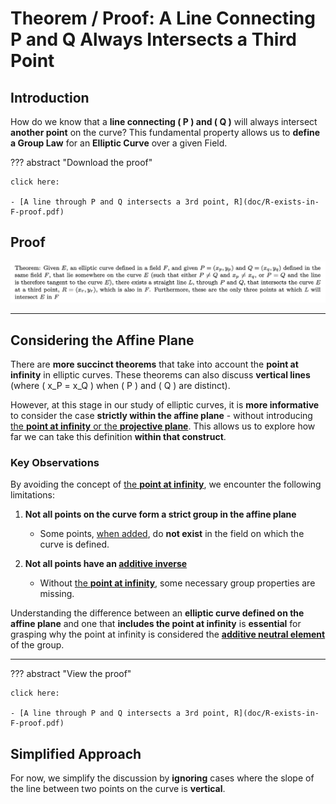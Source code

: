 # Theorem / Proof: A Line Connecting P and Q Always Intersects a Third Point

## Introduction

How do we know that a **line connecting \( P \) and \( Q \)** will always intersect **another point** on the curve? This fundamental property allows us to **define a Group Law** for an **Elliptic Curve** over a given Field.

??? abstract "Download the proof"

    click here:
    
    - [A line through P and Q intersects a 3rd point, R](doc/R-exists-in-F-proof.pdf)

## Proof

![abstract representation of sets, groups, rings and fields in Elliptic Curve](img/line-connecting-P-and-Q-will-always-intersect-another-point.png)

---

## Considering the Affine Plane

There are **more succinct theorems** that take into account the **point at infinity** in elliptic curves. These theorems can also discuss **vertical lines** (where \( x_P = x_Q \) when \( P \) and \( Q \) are distinct).

However, at this stage in our study of elliptic curves, it is **more informative** to consider the case **strictly within the affine plane** - without introducing [the **point at infinity** or the **projective plane**](100-projective-plane.md). This allows us to explore how far we can take this definition **within that construct**.

### Key Observations

By avoiding the concept of [the **point at infinity**](100-projective-plane.md), we encounter the following limitations:

1. **Not all points on the curve form a strict group in the affine plane**

   - Some points, [when added](070-point-addition.md), do **not exist** in the field on which the curve is defined.

2. **Not all points have an [additive inverse](060-additive-inverse.md)**
   - Without [the **point at infinity**](100-projective-plane.md), some necessary group properties are missing.

Understanding the difference between an **elliptic curve defined on the affine plane** and one that **includes the point at infinity** is **essential** for grasping why the point at infinity is considered the **[additive neutral element](100-projective-plane.md)** of the group.

---

??? abstract "View the proof"

    click here:
    
    - [A line through P and Q intersects a 3rd point, R](doc/R-exists-in-F-proof.pdf)

## Simplified Approach

For now, we simplify the discussion by **ignoring** cases where the slope of the line between two points on the curve is **vertical**.